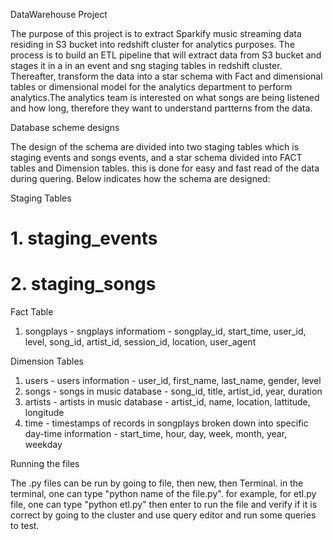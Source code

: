 DataWarehouse Project

The purpose of this project is to extract Sparkify music streaming data residing in S3 bucket into redshift cluster for analytics purposes. The process is to build an ETL pipeline that will extract data from S3 bucket and stages it in a in an event and sng staging tables in redshift cluster. Thereafter, transform the data into a star schema with Fact and dimensional tables or dimensional model for the analytics department to perform analytics.The analytics team is interested on what songs are being listened and how long, therefore they want to understand partterns from the data.

Database scheme designs

The design of the schema are divided into two staging tables which is staging events and songs events, and a star schema divided into FACT tables and Dimension tables. this is done for easy and fast read of the data during quering. Below indicates how the schema are designed:

Staging Tables

# 1. staging_events
# 2. staging_songs

Fact Table

1. songplays - sngplays informatiom - songplay_id, start_time, user_id, level, song_id, artist_id, session_id, location, user_agent

Dimension Tables

1. users - users information - user_id, first_name, last_name, gender, level
2. songs - songs in music database - song_id, title, artist_id, year, duration
3. artists - artists in music database - artist_id, name, location, lattitude, longitude
4. time - timestamps of records in songplays broken down into specific day-time information - start_time, hour, day, week, month, year, weekday

Running the files

The .py files can be run by going to file, then new, then Terminal. in the terminal, one can type "python name of the file.py". for example, for etl.py file, one can type "python etl.py" then enter to run the file and verify if it is correct by going to the cluster and use query editor and run some queries to test.